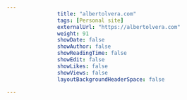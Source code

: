 ---
                title: "albertolvera.com"
                tags: [Personal site]
                externalUrl: "https://albertolvera.com"
                weight: 91
                showDate: false
                showAuthor: false
                showReadingTime: false
                showEdit: false
                showLikes: false
                showViews: false
                layoutBackgroundHeaderSpace: false
                ---
